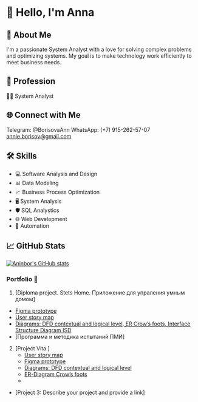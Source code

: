 # 👋 Hello, I'm Anna

## 🚀 About Me

I'm a passionate System Analyst with a love for solving complex problems and optimizing systems. My goal is to make technology work efficiently to meet business needs.

## 💼 Profession

👨‍💻 System Analyst

## 🌐 Connect with Me
Telegram: @BorisovaAnn 
WhatsApp: (+7) 915-262-57-07
annie.borisov@gmail.com


## 🛠️ Skills

- 💻 Software Analysis and Design
- 📊 Data Modeling
- 📈 Business Process Optimization
- 🖥️ System Analysis
- 🛡️ SQL Analystics
- 🌐 Web Development
- 🤖 Automation

## 📈 GitHub Stats

[![Aninbor's GitHub stats](https://github-readme-stats.vercel.app/api?username=aninbor&show_icons=true&theme=dark)](https://github.com/aninbor)


### Portfolio 🌟

1. [Diploma project. Stets Home. Приложение для упраления умным домом]
  - [Figma prototype](https://www.figma.com/file/qerYZrp4mFJuFJGp46pQ0a/%D0%94%D0%B8%D0%B7%D0%B0%D0%B9%D0%BD-%D1%81%D0%B8%D1%81%D1%82%D0%B5%D0%BC%D0%B0-Stets-(Copy)?type=design&node-id=1201%3A579&mode=design&t=X9OjZvAyOmRf89OM-1)
  -  [User story map](https://miro.com/app/board/uXjVMw-rXSA=/?share_link_id=11239540086)
  -  [Diagrams: DFD contextual and logical level, ER  Crow’s foots, Interface Structure Diagram ISD](https://viewer.diagrams.net/?tags=%7B%7D&highlight=0000ff&edit=_blank&layers=1&nav=1&title=DFD%2C%20ER%20%D0%B4%D0%B8%D0%B0%D0%B3%D1%80%D0%B0%D0%BC%D0%BC%D1%8B%20%D0%B4%D0%BB%D1%8F%20Stets%20(2)%20(1).drawio#R%3Cmxfile%20pages%3D%224%22%3E%3Cdiagram%20name%3D%22DFD%20%D0%BA%D0%BE%D0%BD%D1%82%D0%B5%D0%BA%D1%81%D1%82%D0%BD%D0%B0%D1%8F%22%20id%3D%22ZLbmlNvk23ttlplK1AKI%22%3E7V1bd5u4Fv41fnQWkhCXxzhukrWazuScnEunL2cRm9hMbZODSZP0148ACUsbsGwsiD11H1wQQghp6%2Fv2DWVArpZvN0nwPP8ST8PFAFvTtwEZDzDGnu2z%2F7KSd16CMS%2BZJdG0KEObgofoZ8gLLV76Ek3DtVIxjeNFGj2rhZN4tQonqVIWJEn8qlZ7ihfqU5%2BDWVgpeJgEi2rpf6NpOi9KPexuym%2FDaDYXT0YOf79lICrzN1nPg2n8KhWRTwNylcRxWhwt367CRTZ6YlyK%2B64brpYdS8JVussN1v1n%2Bvsz%2FfElfJ7e%2B2Pv27e3fw95Kz%2BCxQt%2FYd7Z9F2MQBK%2FrKZh1ggakNHrPErDh%2Bdgkl19ZZPOyubpcsEvVzslnhAmafgmFfFO3oTxMkyTd1aFXx0iMfdcZobE5gWvmxlA5bjO5eHHFi8N%2BLzPyvY3Q8MO%2BOjsMVK4MlJWZajWr9FyEazY2WgyjxbTu%2BA9fsm6tk6DyXdxNprHSfQzXqWBGDV2OUm57BNLqfGQ3cmKs1J1Jp7YdX4PssU574uVN5rE30uhze5IwjWrfy8mxyqL7oJ1KroipDS7Og3W8%2Fx52UmwiGYrdjxhd4dJ9sBosbiKF3GSvzy5zv%2BZkQHiqCKA3RoJcFCNANh2R%2FNPqiuFDYt%2FPWDD5lnZ8cjLf0f576f818l%2Faf47lurQQSY9zv9fssU%2FekjDdL05rYhVZeSLqRVjv4pziZOngxet2TqNVrO78CkbHhsIDRv%2FUTYlEUO7S%2F6IZTSdZo8tBCN4LKUpidMglc7Z9AqRqQGibQtILwR80smuc466mnO7cc7LGR7l83%2BVH7tSeV5zZOVXsSQFoj6cYwlDlVWX4%2B1axVsjC8xWMbYkXHm0rRqIpV0BLK0d7EuSDxgSA1kutmKYffVqOfCfPnyAPRXBHP%2Bjx9fRU324ml5mOlOGNYtgvY4mKruHb1H6lY9bdvxHdnyBKT8dv0nXxu%2FiZMV6%2F1U%2BKW6j4nRzW34m7lNBbho%2BBS%2BLDB4nL8mPkgQbZ2odvySTcMtwcPlnzDsLt8EWx%2F1wquiJ1XmX5pVumdYkXARp9EPVLuvmmj%2FhPo7Ym23ECvkXFKxcKDHFq%2FMbZYUQtmUR0BZyidpUMTqVppiQBO9Steeswrq514gAjQ55dGvXqFofWVtrg6UmdMCm6hjol0Stzw6K99sstXKa268%2Bt55KbEETpYIwzrFsJKsJudg%2FJuxolusH2aXDOei6uvyZjN8Fj8yEU1Z9Rf3YWWngcsEap6MBHe%2BuK3Cs4kYdb3FQqtx7GBMMZyxMlPl2jazEIVXXju%2BpLcRPT%2BswBYK1ryiNUvrnP61H5z83t04a3gzjO2zVWCJCRjLtTplSoVJmF4brXO%2B7ZBXYDLzlk7FROQvRGl%2BPM5HLhORSEqRxRYQuK7w7loTtWnSIvV%2FRJy65UOLYLKaqsO2q2u4ulHUW68aSsszQPfahzVqjvTL0rhIDMcD3y99973YxS35efv6Nxv%2F4H%2Fp%2Bm%2B5i2rfj%2B3Z0j89834bvAcoMkUtbsr2tomDpiDPN9S7kerqdjhGGdLy9ug3YHpll79q1VAO57dmbVWhn1FQdTh%2FC2NvQ5qgZmwBtF%2BEOKLt2dGqcR2aw2N0OxjthagNia%2BD6jMSt7S6AkMgBDRlCYlyxujSGEQKGlK2xoyzwHn4PSNzgkmttR8lq7lVFkcW8kePFXXICuCt88kJOMJD37nC3xqdoAnfR4aDbPXzio4JPm2AARhD1dldkAey43cAngWFIpHFDYaj56vBToxhDL5i33%2BN1ejeB8K1pnwA6AfHmbuC%2Bxml9ENzbFbg%2FZqWangK4AymC%2FozuwL3Gpdoa3C%2BQ68sAf2FRx6RmfUHc0v%2BRPYBNiGV5GhU7P7sPk4iNVCZxZS9g2S9HJpYpXdzGQDfpi0xgso6mvqupDleh3QM2e62xmUdom7wjlqSBo7pohza%2FwqtpGTvBMvP9rh7Xz%2B39MMdLFu4JkAVsFbggu%2BMK3yRXEN%2FtlCsUptD5Yc58kBkXDT7n%2FflAJKx2zQfA1TLUKeugvsYUsaFuT3rgA0FZkBBciRCuVZDN4RXLXGGJUyy5ZwqwLuq7zSl1AOC7ogDQTWxJd1GJljxuZTTy3Fh6CSo1QpThyY5RpY78IDAYxxPb3wbFx8xTSG0U2b3xFDIZtd1EBww5rSSOcvciqV%2BOkIwFC6jVj4FiwwQGXbCAQovG0dTXWDzieq8mjIgAmrdhCsqo4rNMFqWt0uStKpmwZB%2FVc7Up96TkL0t69MYcAtx4tPSATiCSDHREC%2FdGDwYDyagzbvBZN5XcH8siGoKodXWdWePYWYM6kDU0hokDDBNNiITCmEYvpNAQY97fjqlH9V4sm%2FLusRT38KTne6K8sIHKN5OTiccS5wij5FDG4%2BmhJ0NHJxBgR466SHyQxd8hHxmIwRySo6T9iGRjC1lIDvAwksLCideQx2rUr0Z2JCR6VIREbJWQiKCV%2FVOe1IYcDLJYTaU8ASvG1hglMGZOdSF5%2BFVXHzFw1BBoOfvVzn61Giw%2BZqZiGi2gqv5MJ7MhIE8xny4sYtaEytKlVBMK221MqDOLVaNDlT0idg4Ouarh7wjFy3RwCLAYdXtgmRImTodlzjaOIeY4gZDMEPjcEFAguyMOvF9Ihn%2BfuL%2BBM72Oso5xugiStEpFeTGv1uTK034T0h7%2BT9WrVkm9autVQ6pXjQF1J%2FgvrIqNV00TO3H2yw5waD0hdssvuJ5fzkxxQkyBTyA4Iz6yLr826eLD%2FPrR2S86U2WKjX3RXeDeIUpwJktERqWtsZdp0Yaxfj3yMZap7MG9WkBnTCUCVMhHkwhQw6%2Fb68OYTh%2B5aSLN%2B0PY5%2BwN%2BwCmOoG4zRCkmfVHVPvtBbaNqJDtDJSwiu8bpSvLq9CVpQ36tLKlzu6zptiNitetg0A2yBhzSDdBIPgxjO1vJyT4YSPVmE8EMCTV7FhSqb9nf3oJMuGGDcrOBPl3JchT2GMNqbYcjBp3uGFLT06%2FlvnUB3kLmQ1oYZW0Hc2eXmcaZPaXIRqkAN5dsTOCaUMOdJj2kTsn3uXs5TthLx85AS9fmbovqAG0YIQaPn9Z4sm3m2%2B3%2FxqvnZc%2F%2FvTev65M7uWlxm2MbuXFDLEyYaBoHhGnjZuvPc7v6rE7rn2%2BnOpexS09do7rqSJqdRMuciseO41B4oKsbU0StgtGBBlOR6hdZceXgy3vR1BuhVvaI9Zx4Pk2xDpmOPeBot%2BJL6x2cPbLYD5U0Ufyti8FLhOiz%2Bwy6c%2BqEo9mA%2F9fjQGqAQ3UkgEo2KcG293EbGD8f4g0LiYPfryp2fvLA0OiSZN2QQKbrjsu%2BCoI98EwDVnVfTm8TpFITiDDGIFv97Hv9sUkRhOMO%2Ft0Hynso2Ge9tB%2Fmk4eilU95AAnj%2FpNloOBGJr6ABPo%2FroPXigEcqcHpDW1McxOHqAzfmsR6pjxG%2Fp1EAwSdoffe%2B69crApoJoB2r%2BPcaDPn3%2BUv%2FlixbLPPn8dHZgKfVNPXSud0QHosK3ZNxJ%2Bjq8LTUP6cPpQ1Js2aTkCpD9Gl%2F5WbDtu6AfK1%2BHAz043f2C5qL75O9Xk018%3D%3C%2Fdiagram%3E%3Cdiagram%20name%3D%22DFD%20%D0%BB%D0%BE%D0%B3%D0%B8%D1%87%D0%B5%D1%81%D0%BA%D0%B0%D1%8F%22%20id%3D%22l-GYFpTUeFOPe2rabOXW%22%3E7V1Ld%2BM2sv4ts%2FA5yUI6AN9c2lY7nbndk850cm8mmzm0JdtMy6JDya%2F%2B9ZcvUEABpECKBEGZXtgWSUEUUfWhUI%2BvzszLh9ef4uDx%2FnO0XK3PDLR8PTMXZ4bhY5T8Tg%2B85QewYzn5kbs4XBbH9ge%2Bht9XxcHijXdP4XK1ZS7cRdF6Fz6yB2%2BizWZ1s2OOBXEcvbCX3UZr9lMfg7sVd%2BDrTbDmj%2F5fuNzd50c9w90f%2F7gK7%2B7JJ2PHz888BOTi4pts74Nl9EIdMj%2BcmZdxFO3y%2Fx5eL1fr9OGR5%2FLxl%2FunzdPSszxj%2BXlzeRn8vUOzfLCrJm8pv0K82uy6HdrIh34O1k%2FF8yq%2B6%2B6NPMA4etosV%2Bkg%2BMy8eLkPd6uvj8FNevYlEZnk2P3uYV2clrzT4hs9r%2BLd6pWap%2BLOf1pFD6td%2FJZcUpw17fwdhRTOTL%2BYlJf9nBomkbl7akJNGxVHg0KS7srR908r%2Bad4YA0ensk9PMw9ve1L%2BLAONsmri5v7cL38FLxFT%2BmtbXfBzTfy6uI%2BisPv0WYXkAeZnI53hTaZiLnia%2FrO5HB6lJ2c2%2BR88R5skdfFvaBs0Dj6VqpB%2Bo54tU2u%2F0LmC5WHPgXbHbkVIvfp2WWwvc8%2BL30RrMO7TfL%2FTfLuVZx%2BYLheX0brKM6%2BvHmV%2FfQqFoiRC2ybnFhgB%2FNSgS2rJ6GweI1KntW5mf6%2BuDpLnqiHsv%2Fz39nZi4vseH7WyH4nH46yf8zst5tdZpMLkv8X2e8P2W8%2Fuzj5x6VGvsp%2Be9lbcDFm%2BvsDJ6PcNOZyQiZyE2XiS89tcWib4EC4ufu0uk0fqwUkMJm3i3QqwwSMz4uPeAiXy%2FRjcykLrkvRjKNdsKNeJ7JC5E9SeExp4SmExeQhRCwruC9ZsYWy4l9RU3tBZq6c3Q%2BU3CBKIGzmejjHFEYzKpzh%2BZbF87601QXaOiuXVnoKkADE7b4g3KnU1lJrDEpniboxZ8vZ4DVLh6eOy6esz2N3D5sdq83yPDX%2FUlxaB9tteMNaGslTit%2F%2BSJ%2Fn3CYv%2F1M83uzF4pV59casgQTIlqvb4GmdrsA3T%2FFzuZCuXsPdH%2BTtyf%2F%2F2X9O8mo%2FcvqCDNxs%2FrbRU3yzOowNiRlwt5KAvdWSMYN5aaDm2q6Z6ni1DnbhM2vPiOa%2F%2BIQvUZh83f2CbAJZwz6QofyLF2%2BjzVU4EjLnrNGHXZMdKn823FCJ2ARv1GWP6QXb6nt2uHu2UO2t2VChzPrrLQtYKQZzffJPfst7fSrnrb2KeeK1xaIshAX5neDYRbGGGLTxcMwSdMVrdCKin4LrZH%2FJKDJnfUjbDMXEJoPbF2f2Ql4HC%2FgptpzFiGclLMpj6ywBBWSYzOy6nSjSzMbMqKbDjhDd3m5XOyBGnQiOL8BmJ4PI1LhjptT5%2BykiJ2bbzOw7Ty5IZuA1mwxyPvnvLv27uFoQAbugBMmkLFXa0MXZ%2F%2BeUmF2xVjHipHFRXobIXScPIb%2Fx%2FB44sUymesdKpKz5Ky%2B5ol3zfuvWfPWQl1AfQawSLP7CFcHsa%2FEnu%2FSjVv9igcbUAo1rl2fKXsBWDxZD%2BpYvqzhMnlEqC4pMgp%2B%2F%2Ff7dXX389Pb0%2BOm%2FV0%2Fe8%2FI71swkwMmuHNif0K6UtQmShZPF2mS%2FT4yEjo0CH%2B5VfAVrNibqDRbtBQWBNZuSEiw9Fiab7mOSb3pJ0PM6LoFzbzLQzgaDOrIgQF6aEkfeA%2BLOImocMrK%2BhgaBOp0tDYyBdWq6qkwNLOF%2Bll0J9tuzw2uBPKLnIyPMrBdz5DkH1gyFy4EmMO9bBguY2PXnptcO6H0Tzx2Myh%2FWFk5RHyFrf9roZQnw4L7QU7EE8EGFJvu2cwpaL1nELmGTN4E1AkxDf8B0HICXwJrpES8FwYX2eGn0B5iN7Ot%2BYJG2kt3flq%2Bf%2F%2F72eXZ7%2BVv00y%2F%2F2lz8aRbRUl3g08XWHPnUDwTTZNWhf4A7QBZYXWSm887Ir%2BXP%2BwFQF1gWM1sFgFYEVSQB1OIAlET%2FtYRLS3%2B4nHHyBty4neBlnYpTosDj5RSg7zNAb3sskKkN0AuFQrzHbhmgFyIG%2BR%2BK2uji7LVKpWec%2FW7j%2FPKE%2FvvnwvyfX2P7n5ff3r58n5VS12ZROMaFIWObZUBSa7KxnuI2G171ppnQMWnxppl4vlwsaZwVAphu0R2LE7M%2BvZoYOAhNt61T0yZyT0bygQOmwhzbj1S9klabbEestRU6psDw6kR%2FKnQBH9AFsd6hWr1rrz8VeiHQoLpFroH%2BOAis1Cq1ybFZG9E0Wu5vMDJYX1EZex%2BZMokTk2QXrHwxcqigPO0GQlS8VRCmf%2BeLlCO9SLnNFymwFVK6YlnAn2lafkslc33WBcalWI9DyRxBjgzUhrtErh%2BbSdjxm3GM4VQJ0t1JFlHnQfuKh8XnhSws7nHVJjyCBIhk2%2FqYvnx4vUtLT%2BbL2%2BV8mWxOvu6iePXzgtq%2BrrOND9gGmZzjJAsaotSBYlymr9LQMPUas2fTV8kVzFnqdXoeg7Ewc3X2qsJbc0DgDkvCcBPt8l6TI3JieSNO13ybo6eMZPvxquqoncBqD8c0gaOYQEPTdcnB2i1LLu%2FZWfBPa1qWpORN62VJXFjly%2FgNxoVYDabjlX3qwyGWwPejBWLxmx4NIIvf2y%2FsCbKaQZYtLQkDTrSgzCk1xCS9M3ki57ihTH6atDG%2BNCycee9ub0vgk6srvtY3bARXIxdkr0tXxwEPnOkAhRiHB84VFBs1ULaW2Y5DObjbq4XQUU3YVA45qq3mfmrXcVVqhQdjqTBoI18gglm9sBDwceumF8KZ5T1wJifFU95Sn3lLHijxVZu3VKfuneUtHQRPyjUIhW90mUy1aqZnJlNdaR8lBHwMZkKGPpEBY%2BxDYoLhwaEf1qHmBCiL00h8rNW9EcEF75bjHU0TXPQKF5Z%2BlkQ16VE7sGiSbbS3Nnjf1mnAhLzLSxuY0DUPxnQRWGqVuu%2FFZrgEe0XFw6p79kc8rOEc3JYgksGX40%2BRDBlx0nqexYGMY4kKRxXgOHb2SEGUuviG8I4NCfhqQ75ziB2vV7q%2BZutSZzw7ehEwYGyyqe9Z0XDL%2BAK2PLYopTRbO64RxgYk2iF8JF1VCYvVoIJpR0V%2B%2FRDVw7VYoHP1sAW4Pwwoh51UD4sfj0RSy3BsCx1jnqMZlvkeiwrciiiNZCUDaYlkcqHSxkhWZk6XSKYCyCoKhZQTdQn4wsorvcKz0NcHIbby2uJyKo70a2pCAVGLUjqDeCmlxag%2BGKFHDG%2FGNF3sJI4FcMrYdVzW3J2n1C0dmLwV%2BQrZ4atwvWfJXhavOmIlGx35pMeK3gw7oLpaPrfAgjRkoEi1q4XEhIx8KtaRirS3Qagnq1aTg0SQJwvyY2Cs5gIdYO%2FZCcr%2FunCenduHh0v34urnt%2Bhqg5xAkC%2FT2FBvyHDGYrp9ANHb2%2BqyiV91QWFdoBgh6M1vDcXYNOa4kh%2FS9NNlFgRLGoNz10Jakb8jgWliMBw1ytWpsc4gB7jM%2BmDKrc3hpCMtfE7g%2B4y03KQ5B%2BGmpUHbICfQ0jAaKdj%2BQ6kYJHTrORwmyz0qmPrbWRTLqrBw2yWR6xGmOiz69VKjY4WhcGk4dhvfq3nXai%2FeTCF1seEMD2KgYXrz1nacxeVSioYb3HQTI8dkunH6%2Bc5Nt19%2F%2F%2BXVQP%2F%2BK%2Fz7S%2FzdM6%2Be7j1fuDkdYT8lPPVTSs%2F6wMtR9oJT0U5JKF%2F8vhLP%2BSSsKcu3zyxf2GKz7LqlJMlXKBaG2Np1Ke1HVJyMxgx%2BYfIq4IFe9S6p9%2FJZD6PL7a3VNT1ze4W3XMF8fKo9hm3eyegJ5qCvbrfCKRB17cjX0uShbI6yAPC8MAD0ajBeWgr5F3yXloIJ1gRHsCaU7LRqLAWBKbqQS3oTJ12cHNlFM1mgAzB1a7Bs4f0srbwXlAf1uKGHrYwx9oD0yfdr9ud0%2Fxof5I8iT3NWc7HKiKxr3vc0Wdd9WteWq511LepcmEJpuebSJfSYJXWqQcf3YkaP0I4WNObD84mWQy0SuJy%2FWAcsqGCmpPUfi%2FKXgJFtUPY04Oq44nbtrNF1ojChd8W9%2BJ51DchaXpWlRz8st6f9iPvpX3%2FGd28P%2F%2F58b321%2Fz7%2FEP3ulooDIhoEwaJ4dx%2FdRZtg%2FWF%2FFBj6%2B2s%2BRdFjIV5%2FrXa7t0Jmg6dddCbO6D2Tr16TFdhi8ukMLuGFsoxcR7d8mGOH%2BWFFQK51ele2tCCFZSoWroyy1YJLs2LhvpRaeI%2FtmYBrv3JH9fFKH0X7paDuyY7xSVSk3ryn%2BvFaCZE3gNHcM%2Bkfbgn3bIXzipvl5YhLJPe%2BOmPo0vCDHj290nHKvkskpwH2YZJOxHGAh8XzpEyDpqUtJbEnueGOS1vEc9ae0Vmh23uQVJ46ndY5l2cGyoO9XkpNhE9HwFhcg3iCgsI93Lndw52CVMSxYyRuiZEm8VqWRaz91JGboF7ddRVgpIgWZnFMiqN8bgmiuDSquh5ohI7%2BCNARsMxbfeQ6Cj06XZAL9WoOtirnboaPB50%2FpiyO6gWkDrTdYL6MLJBaAJH9ngg5bFBG7frdAqnYpynG0QW1Z7VJGq4w%2B3tB%2FaaTdGm7M8%2FXoYA5LZquMVXlAweDAG0dlGiNs8AicMCmqT%2BcFST1jd0IVdtQ45SAmcM5o62Fa6uxcB2wAHhIATBXMKS3M3Dp7MqDmR7aGrh10KIz7rJRLAOwsPSHul3wwSmxbrH2CKoXS5BtsiLltu0%2FBNMpe0NQEMx3HQUIWkEbf7Rpe8DJyhu72mLnCKjYbJ8ZFKM%2BPKfCh3M0E1ufDMJHmaxNeJAnwM3wC5qsUAxlAdez%2FLlbkRHYMea60P%2BhAnNrK88xFa66IMibQ2QOuxYbcqqC2naJijTil3yiMphe5Y3QJChWB146Izswi01lTt9mEbEj2NeEcGsMgbfawCi7YXcN4IGShlFAwt4XhnoVCQv9umQryt7G6xsdQQwKA7oNbIEh%2BsOjqtocSW7%2FdvsZqk62wX4mp5YiLiOpZH%2FNKiaF2dQqEblAvMMWsCEJ3YUAp73BQZNtYgWockrAhH2%2FpVcCZi4kmz45cszBajHFel1BZXBQrzl9NJzgIc3Z3FxvH1vbplpo3dyx6HBJVkFcq33pi%2BMYwLvTSFl%2BWro82rSV6qADVrHWOmg7p6GDIh94R1wWxpFcFuWGl%2BZyLFvSApWfKCoyI43o4BAcFWIB473MxlRwr7pprWmwbmJPxN7aW5WtWDDEPQjP6URD2hI4p1xYcvRVmemePF6MiE0gs2MQog4fpBhdRW69dupZkSu%2BZ96HakwEeaoRBXOV%2BzpgisB1ud9R5AqNOftDWKHPYsCJar8nPe3aaL8gsd2YaDtUa78NYmca6H5FB9D2PHpuRVQMUXZB2R0JU5ddUiVkfGbYaUBHA9e0PtDB%2B5GNOU9ZMUFHr9Dh2vpBh9gRWUAHvWm4eN8GQ6lBY9J6gYdrccKEudiyB2XMFU%2BCBHVGg1TbHuvIzlSkftUKKu1nrzXbNUlawBYkxm1LObqnsCJrAxyps46c4JZdT0Hegqh37aJFa2dJD5U%2B6Q3G8Zw%2FKmq%2FQPEXEL3%2B8htErVr1BEc1RbZHoqOjFzrynC4tU2OxAZJs%2B0rqSi0I9pY7ZiwQT3CF7%2B700dEbAzqy8SMTWOs9VsZKUBAMwr8psLMxtkXbHZXhVpP3gi34BzaRMspIXDP%2BPbXTzLuyuEBHFfLpmgJx7GS8ss9cQWdL8R1XsEf3tY7pkbaGHe%2BMTVtTmrdWi4WHTUZf0mTcp5I6CNTdcULXZ5kA2CZbbWkC4UAm0rynh3ieKzx8p61x9E6srwTt2rXnsFrJsmJrolaJ9Qb4tDF0ArTeq2EEoxfjUC3FLqvx9IrqbvUxZGvQtFETg%2FWUHaEm0HU8VjUZiwdPTWX7cQ488ux0ceBZXkdkIpy09%2BbAc0GpkRJCJvO9OvDMETjwPDCoMpYQi3dIHQONluXT4JhuNI1DC3vDGIcrH%2BPIPqfnXaw8bqIJN2Vxs3Mpr%2FDHeVRCIE%2F72TrzRGdmDaszD3uPxewuM6ilDg0rnIPq5EQH5wVjhWrpuiAiNe3JRrsnw4i3PMypTkh1ui8UppLMdsAqIVSxWrcoEzrndioLFpEz6lkoc6eRDbzXsBGlA2NUwTpxqvnAMJkHl%2FTSg2UDJysKPwddsQ6Yx7MOHFTq8qw%2F8Q5kag1R3hIoumLeAdRNVFBM%2FiQD%2B7wQaGF8ozn2TDZWj516T7CCWD32LEnTvFy9G9HM2HxjxT5pZoA%2BGKh1kyrkz336h%2BX3wD4eY8QeI74exJxYQRTb5hxqa2GbV0Sc6QYMl5TpRTPVgmW8ReChrOc1qLNXkEakHfqfitE%2FRsoQxAdozYk1QDHewFVRD7wRRy2b1f6%2Bby%2FACFlEsICWTM5cV9%2FZkHaWq03ZKH0lEka5rMN8mCax2IYbzbadtLGHe2qlzflpVNSkYmHH9wOumJtcclM3THx3%2FQPK2hUi8ufHTBBR5q%2B5DR7C9Vt%2B6cfV%2BnmVohJ1fu%2FPwbjw5xQn8g9Nz2yi%2BCFdactzz0EcBsnfBNuC3VOCaAeuuwkeqy55KUQvPZlmUWdn1qtdgsezAmX5d0bx432wKYY08mOpf2dWAHp6uMR0ci5MVv5N8UnEdZWf2cXJYLfJ%2BOSTMozPVSV6YT%2FmJYqX7I2VYyXf5fpbmAyXjpkjzKxQNua668QeucsskRmYR8O28ymk%2F%2FmRutPl6iaKE7WMNrPdfXjzbbPaFrcXbsJdSJ4PvJaay9rrqNthrrtdR8EOPpxluH1cB2%2Fk8nWYnDDQP8KHxyjeBZud0DfYNh9J0uCXcwXqE6ovV0GdY%2FUzbLLRenVdOcvg1QishAFLs5uYCXoVZ9ugxwq23ZZmAuyBjN2eqCssWFjgmCrMBBG72mQmTGbCZCaQOFHBN8xFi3hn4mnbFGTN1NqmsFjct3x1JoUo9N3epOjTomiQCD2gRaEXGRbsPNveouC9pTB%2FuiOLwvaGsShadJ6YLIrJong%2FFsUxmSfjMxss%2Fc0GNvfCBu%2Fv0WgQkSA1lqieDFQZ2%2BUUm9dVpDFJ09Sh5uwIA%2Fevs9HcM6kf5l6OSHGC3ew8D4T9xpHTJKDemhIO%2BY2EtvrYkARogO51DrLnjr3XQZZ9LjG13DnYyLbuZjdWHTSabypkE8utIxPLsxyQBd2MHfSw8rlW7Qaj9VOqeXrWhJ52DXLNTb6mxJrSy1SXmlkOqMDUIb%2Bsgg6wQX7ZEbgBBfBEMs5KdRtTxpmApc6aylFVYwTydMQIQTLiokU96oQUlUo3KqTgU%2FKsqU%2BVaqRwbNbdpwdSCIjmUqQwKCdBvv%2F4QPWw49riLsqOdWUVc3YBVedyqoDgSguCRoDA1yhYhHp%2BAgRVgODBBG0dAMGqiAw0AYRLI%2Bu6XdoKeWGdQzkmL5kKuOTCsnl2CR75W01ibJQAg7lr6OH5Gr6r9wBCvrTw6QNCIiK%2FxQnzZoj6e1iiXpVqqTNETHNSbv931EmvlNXDXn%2ByQdAkfYgn37LbhtW4ZnrYhUN1RTdrwE%2ByVTSMwlYFk8%2BCi5WR5acyAN5u26wzKW0JFDonVMw8NuxkATKLHlMqREyMeuLofLg0zAY4KktiP1DXPWybgOSzfSsHFwaSBqefxVYt2dG7h8IR5JYB%2Fk5PIRJKlMIP02GPy0z2Xd7%2BTtRz7tiuVyYUM%2FshyBTdnSHutX9s9fPQwYMDT4QIquDhiTYv%2FcXJPd6zveAd21N3Qim5a9SeUPVEi%2F3U510tLrrmuBw9ZSTT2Jp7Lp9b5rhzU4hz%2Fc2kxfueD1kWTvCQPqvN9Tb3z%2FRrZmiR4ng2WH5jgagSFrps6TWV31jm07GmjiobHiz%2FBoJutbZ9DnEZBxpXeiP5%2FpMy1injcK0Ry3VPQh2tZuqYdhggWDyMNmLOHe5DjoP2e2rPHWW%2BsS0OipzXBdJKBRTkIl9H8XIV0wVpz0H8w2xGH88L4%2FgKs77DcnrquuO70tquhMdYekEmodvR9BhxzZSL2E4tUJT%2BsMVIyaLaFg24oMdY0cDg0UBKbYZsA6mtR1m2HmegdmbtK%2Ft5eT%2Feo1ypsoPU9tviyFzdsljljla6pOnjsiZQorXLGozKLQA9Oq1JcubUVlIBEstWKk9I3Iuoi2N75%2FSGnCWazjHxPUX4CBzoDJcYhKR9dfwRtrjARAMR0mETOVg7yibuIlmaq%2F1m0fY9FtvOVG4WHc%2Bf2xj5pjttFsU62YJ4W7ZU3T6%2BVD3XXt52phPFiR29dzt7U5F6etYE7k1hArfiGnWbD8naU1WZ4iISF4a0bOnM%2Fv5qSOyKEK9L4cUVu%2ByXtSVVpWUy2JFZClD%2BTqTEwx5jUxTS6oKBiKlEXTWNhTUHiVtaoAT5uA6K1Cd82KvaqPCBj2%2FYU9dG1V0bbQ1NCKe2FAcd8hZQ5kSL7cepQoQhLRoaQQTvl7cnJizVjRYBEZYeEFHhxm5EhDVZDnsNGxUsVDAcnWrxuOXanBFftlsernjcEfkcZVzy76l4nMjqYac8MeI1CYxayc7RrRK6pn52A%2FGD2XCwrlpfCm6cuPn7TVRxKviUmvYIPNJi1SiSSiBC50jqDAPKcAfIZY%2BhVEfgLNUSQvEoINTWrH2PIYBQq2XlePJOHkJ7auLjwoiTqaR7sMt7jOUSC4RZBacCob7%2BEFr2zSL15uoQ1OVdBIOsuTqknqA5diicTuY7TfcauobBN2Thm2wjx1LDkGjTPGWQJz%2BsGWG4nj93W7ZQmBk%2Bt%2BfDPmS0GUduiqttyuFeaYlzRuPqwuzersL13u5bFq%2BO01r82283oTeL7nYXC%2Bvx58uLa282s6RNroaNTgbXWZP3pbh%2B222twCZzxtnrxK3wqb3HdXS4FE5fulOpI0s1qIveJYuhg3DKg2l62HHdjlRQ5KYaqwqOxp86ZDPfBg5V2aJ4RRqAEe8NaFvzLhL7vrwBDsiRNixHiTegG2%2FqSTsH3BH4V0EPa4WsnG633lUFZX2GZmV9DcDWmMB24NI%2BT%2Bw%2BLXIqS5QrMyAQVQldJk2U0fC8%2FqKqljpHXVAbfUkAk87ZrOoaICyhrvosjxoTp71JG49c80VqaU079TdotHCMwKs8wwarc%2BpWDsIk3bEq9cbW05M69nm%2Fnaj0wPqsg7NiSIKyBu4KWUZvXdwVToduwhPyUZC7pjl3%2BYTc98m5e5NmDoeblsZ4g3RAAyTkIhKuZ3Iy1VL0VlDGt%2Bs0r0c9r7L59NHh%2BVQ7nb7A%2FoGTNAiLu2XYHJR6IvG3%2FLlSZmMS5aaBkW%2Bq9z6BkReSA1LXiIxc%2FVRX8JHJlxN4miJeDxNVYtzcM%2Bkfh1NZd28kKZpHQbxl0ZpWnu96rEPpQCKsgOBEg65zPu%2FZt%2BYO9%2Fymsq4%2By7oMZAHJ0KEDqV%2FbIEC%2B9NPreq9%2FIvVe%2FgiZJMpuIx3FcdzTrDTy5Zs36NamUmsKxopPsh3wSbaKHHkDVXim%2B3N61tDpGpRNe9XbB5Xf6IPIuU4X9J5eoKbEPp0DNcQpWAw6M8BK0F%2BgxkD8XsyaSERUkwwZHobdPDQwJhMLV4iVDHE4TRVwzoIagA8%2BUf1I3OF3jKdhZO6VclRGZm3T0yPTzbSNOLoGE3OcI9M7FHcU5R1p0LpMlvy2RIUGoUiTDbiQu1LVK4mLD8AK5fZd3MdJd2ugblOlLUvJjlCDhD5pnv4SxLXZJJL1oNxvta2k5rWgt02iCT%2FJsZVsEvtMnT7FTdYI0qiTJY4ZFRSW9rnHmkgqumyA4utFUoHt7oDVt8BQvQGrh6D3zVcBrCTTAO4oaUr8MuUFoORl4eHaB4lL%2FrHsGp3xcQTZwqYF%2BkeRJhcKEBILnLLtEZLZkXVqi84d16IwMq1gQW4tTKogiDClAxe%2BZr2jXJerMtk7vpqjJ4ZADPd5g9eYGCQlXz8uB33Qkkyjzmjps6I288CS3ydYCtKnujInO4ZL25WnAlCClP54kRKszi7cwDQwMqHpBzOVNIBJicjD1LJUBiV0BlGDTVuYQV9qnyAqiFYcAaKe44A4ADa6hVJXvkpJiSPUl26WpxuU%2BqSbb%2BUmWx5K%2FRFAaUW3yRPfchMF1xn%2FZqAQadYLc%2B754%2Fkf9x%2BXv368371un%2F8Zf%2F579zyrKHVvlSY6spBtE3t3j7%2Be5coDsAJT1pPf9I%2BMYQ67iFU2A0FUbe9Q1T5e%2B7%2F3r7N%2FmX%2Btt1foy%2F35p69fPt3FAm01p2aRqptFYn%2FYHC2hZIizWds3mm2L2gtENZ1Nl4SzrO1qya1gAEOjqpw1D50CwR5dWletEuuZ1CW8ZYGzsitP08kELpGAw6Fu%2FjXZBtmd1Qw40O3eV9DS7TtmKZw2kbf1QGNwitIlvrv%2BoUjNJ39yTheUdQ%2B%2FDR7C9Vt%2B6cfV%2BnmVghF1ft9dHOOiu3hxIv%2FQ9Mwmih%2FStbw89xzEYZD8TSAt2D0lQHbgupvgseqSl0Lw0pMWytUHrVe7BIZnBbjy74zix%2FtgUwxp5MfS%2BtxZgePp4RLKybkwsS02xSeRRur5mV2cDHabjE8%2BKYP2XFGiF%2FZjXqJ4yd5YOVbyXa6%2Fhclw6Zg5uswKVWOuu04snrvM1pmBeTRsO59C%2Bp8fqTtdrm6iOFHKaDPb3Yc33zarbXF74SbcheT5wGupuay9jrod5rrbdRTs4MNZhtvHdfBGLl%2BHyQkD%2FSN8eIziXbAp6IQExEL1lTAd7%2FXk2tMP4laoWxB1dir4bJpTLz5V4bOpcNm3az7yPinqe6WkNyTtlIZNJNIkCJdURKqxXRxszx17z4cA%2BEwQductg2OcLaO9v6BuqumiLk4zJm%2BBYm%2BBb3mS%2B7kuvAVCuaggXlHsLSCmxei3%2BbW6p%2Bc2v65ZyQQXw8EFqHMwXFela1EoFbUdoiew6AQsLGlBUQAWycs4SveDe1MkJU77HC3TndeH%2Fwc%3D%3C%2Fdiagram%3E%3Cdiagram%20id%3D%22t0sqmd3-MGJmDjIB11p_%22%20name%3D%22ER%20%D0%B4%D0%B8%D0%B0%D0%B3%D1%80%D0%B0%D0%BC%D0%BC%D0%B0%20Crow%E2%80%99s%20foots%22%3E7Vzbdps4FP0av3QtZ0ncefQtzbTpNNN0tWlfZhGDbVoMGUzqy9ePAAmEJGNwAKcz5MEB3QBp762jowMDebLevQ2tp9WHwHa8gQTs3UCeDiQJ6rKO%2FsUpe5yiKVqasgxdG6flCffuwcGJAKc%2Bu7azKRSMgsCL3Kdi4jzwfWceFdKsMAy2xWKLwCte9claOlzC%2Fdzy%2BNSvrh2t0lRD0vP0G8ddrsiVoWamOWuLFMZPsllZdrClkuTZQJ6EQRClR%2BvdxPHi3iP9kta7PpKb3Vjo%2BFGVCu%2Fg59G9dgi%2Bbx%2Fdm8XahTfvD0Pcyi%2FLe8YPjG822pMeCINn33biRuBAHm9XbuTcP1nzOHeLBh2lraK1h7P5myJXcMLI2VFJ%2BCbfOsHaicI9KoJzh7KBewxjZgiBiVO2%2BRBAXcWJK6r%2FdYATLTzuy6z9vGvQAe6dIx3%2Fl6apG38Xze9v3uqOYv5p%2FBqSq9FdNQWDsZL8zpLfSfKLCoLk4JrKGg9Q%2FxhpAZ1Kl3CVODc9Vqny19xobLbu2rN8dDaer1zPvrX2wXP88JvImv8kZ%2BNVELqHwI8sMjAoO4wwvWRQKHEf10TJcWpxsBcoH9eBCjnH9wKSRsPgZ8YLKa7vbFD5OzL%2BIEu6tTYRuRVChDjXtjar5HrxieW5Sx8dz1FtJ0QJnvXoeGN0e8vkxiaBF4RJP8jXyV9WJAhtJyTZfpD0TwNYVBgkGqoAiCIcQqk1HPKUfeMM15aLaiJplWHckW8SDE05aKoJqjKAirA7kQYjQDVVOGTASMbLcxZRBgdmFBau5zFJGyQfrr%2B8TWpNFQZoMYziEXKRCI%2FwBaLgiSDJeszgFwaRFVHnaKgJxhoGTrkinIYTxo9cET1ma%2BCRBCKGECEnv5CoUIKRHBpmMTdTrVmvThdVJ1Vj5UlWeYApnQJM5tUJSkNq2ptSE16Wgo7HGGpYmkYU%2FhRag0r1qZeqE7x%2FkVSJkKS1hiRFbG%2BNuDlryplQgBv%2BXpguKkymURFO7QmTygtTNSPpJOAS8eoFqZ4gKZUx9WoESauyAOyF55LCI4MqCzYRbFpcsOnnKo%2FQtZArSkGKMvtKolLSXAO3fXrR10uUiO%2BNS1QTk5x1%2BDnUDgZYDMHdt6n%2FXf7yCEXePOyHylZ0BgcbhfibMt%2BTRkom8xuLCsdeOkRUUA%2B60f6T41mRG%2FizPIcbcspH6Pj2KPbMotPZp7Xl2x9T2MSKl2egsfocfLD8fUHlQFIf9dUDffItPrlSyel0R2dO9%2BRs50YP5B7QMVULneWV4hNSJ7mpazceBtyiTZ0dVaxN8BzOnTJwEV%2B2FS6dUhRi9Yh7vRSDNOiASOBIYpiM1q%2Bif1sERXyNu8BFT5dJLGS9s7quFttIHx5Xox3STEsy0E%2B0lPZOSUukYLBYbJxCmYQ%2FWfecT6kjDhNYWJ7S2t01gQ5OGGREYTiUk4thkIgJpTw4xjnpFOleQBG9KkXUihQhGwzgCqiEgF3RRtFZ2hjMLFCVNhpkWzL1xmiDsGPtqRJPcY1NyWOZRx4rp2HaZKOkFLkG%2FpukvNLrzU%2FN0k1sZJj16aZBgWOy1VkKmOiy1J9UhKkqn8k%2Bld0SUnWmpU7Zp1xB1cz%2FmAlV1sCVArj8VrkpWiX%2F%2Ftx8qcmJsFjktaya9QxPlHnnhC4annil3dncKtUje0w6yHCt65mWdT7qrEuoMtcN1kBlW%2BqS65zdrXUw0xJbg11SGkWvRUbniy0X682qUt1V35nWb2PLRZXn69d3xhZu3v%2BQJgvz7%2FsvtyNvuR%2FWpCuam9FMqRaA1TFdszCezGXHhvBUpavJOv8yS%2FkCdNVZe588Vrt0Pe4BemEkUu%2FZvqxneyixy75uXdtiuPHeET4WiQIg4EJLMnAVi2fTSxoD1%2B%2BinaD7b%2BSi5gNELmpQ0G7mlhcDDfiSS1l42piH9ayD2JhXpG7NgSFnvRtxz55lEMinm3oFHmbIRyaQ%2BTgTS7Woh4AKyNOoAlNOZY0%2BjPgVTN4QsF4jTRTRLgwFZQDbnBDzjpoq29J1cXdkuzoL%2FgPU7uOMLT7jAnCmXFVmj7s3FU6oTOPBylprCDUEwlgdf2k0aa97rykOUCh7IvuT3RxrDlRmx7LXy5CQ042vWNS2ECMd8alcasXykr1FcGWacnEfwiDnL3OFVtkJOWv%2FYvQNrvZjJzx8%2BP7u40R%2FguPDlrg5T%2B9VavVWPElogNmxBxTK7EIl22Ssu%2BKBisQ2xfKiQx8oBDqzP1m8N1lV29yeFDrIRWTOHJ4G9lXVi%2FzuTYwLmhgG6%2FQ3DflKr%2FoalM76A86ZNco2Yjp43aBQpHoY8FnXMUQLsiwF9HbPKdlp%2FnWH9iAs8tQKpfLsF0j797RemXgaakXlhHJbqONj%2Bxp%2BgTQXPCYa6fh2VC15paoyoKellRBGeKV2poem1ra9sAtEsnFhh6Athh3Zb%2BhDeiqtY5uK6JH5JWwZwOpE9EDY8QpWZ2MTzHNjeLgZSTfMi61fdXZdbhRD7ipUUE9U4D4wo5yowEVLnboCFzZo1rylpiP6hQ6dysvyft%2FzN7IvdSa0UOz%2F10XK1ETMUpnr8DLbnjXtR8Y6nRLrlK6niozYpD3uSymV7NH%2Fq3VXKksvsu5E%2BG4ivkp4x68svKq2cXfJ0OvSDUPaUCsTlhrBVSrQivLYtdnGmiuaxLxJWHnfAXA7vbJyMbsNAqN830Fpdd%2FhD3eraw%2BP9uTx7vrho%2BX%2FUNdL4Yc2NS%2FCVCpQUPvnOSAZw01CshEqgOC7S5BM8tHRMv4%2F%2B0RmBIXiepoiU5MToDQg%2F1LlJGbkTIoLmSbqVLAIgrhz05tDz5reX3opTi2QLEZF%2BledIThjhZ0Q1q5tJ1oj%2BuRoUTSOqLSA8EfpKLEAhkDntVwW0ZF9lbCClqPT%2FMOvKcTy7%2BfKs38B%3C%2Fdiagram%3E%3Cdiagram%20id%3D%22UHZB7cZDO78G4nKHzwS6%22%20name%3D%22%D0%B4%D0%B8%D0%B0%D0%B3%D1%80%D0%B0%D0%BC%D0%BC%D0%B0%20%D1%81%D1%82%D1%80%D1%83%D0%BA%D1%82%D1%83%D1%80%D1%8B%20%D0%B8%D0%BD%D1%82%D0%B5%D1%80%D1%84%D0%B5%D0%B9%D1%81%D0%B0%22%3E7Z1bd6I8F8c%2FTS87i%2FPhUq328PTgtNOx7U0XCiothYp4%2FPRvELCBREoVQpw3s2ZZCQiY%2Fc%2FPnZ2dcCK2PpbnvvE5vvFMyzkROHN5Ip6dCAIvSir4E5as4hJJEqKSkW%2BbcdlXwYO9tuJCLi6d2aY1TR0YeJ4T2J%2FpwoHnutYgSJUZvu8t0ocNPSd91U9jZCEFDwPDQUt7thmMo1JNUL%2FKLyx7NE6uzCt6tOfDSA6Ov8l0bJjeAioS2ydiy%2Fe8IHr3sWxZTlh7Sb1En%2Bvs2Lu9Md9ygyIfmMwm%2FfPGvNPw3EvVWA7vhMbf0%2Fgsc8OZxV84vtlgldSA781c0wpPwp%2BIzcXYDqyHT2MQ7l0Ao4OycfDhxLvRm0quYPmBtYSK4ps8t7wPK%2FBX4JB476kUV1gsmdOkAhdf9c%2FLSeEYrnw5%2BagRW320PftXxYA3cd3g66mj8sPGfadv3Kntti73%2FnoGrp4UpKKmC%2FvDMVyw1Rx6bvAQ7wmrxXDskQveD0C1WD4oCKvDBiprxDsCL6zIwdh2zGtj5c3CbzQNjMF7stUce769Bqc1kqoGu%2F0gbjDgbuAjHsJPgmIOlPrWFBzTTSzCZ4pujGXqwGtjGsQFA89xjM%2Bp3d9%2BjQ%2FDH9lu0wsC7yM%2BqHo9KGk5iCpGDgpGDVpVWhDQNgOqQt%2B8NqNX%2BQR8e43fvEYlGvjE5o20eY3enyWv4LBm%2FMH4sM7mtb15bW4OaG3eq1C5kJxqexUZOr6DCBRUeLARju%2B9Wy3P8YASz1wvUqztOJmigqKdAuPb7ujaGoYVL32V3Me2CIs88Nmhs8Hf2DZNyw0F5wVGYETqCqX06dlusDGW3AT%2Fgfla3C%2F5RAa33gLb%2FNc2%2BB8e7gctzwXfxrA34rKAdBdWKN%2BfqzK30X8v1VibCRS%2Bk6YsHS7N5izoGoOeunh%2Fm69dQ7Fdo4%2FBFIeogGGqEkxtf5FWaWx9pwWer0oMOzjVgkgRoafNSFFcGLnt7nhIIX7v%2BDn2xriRCBLnl89XgLOxLWL%2FD2BJx%2Foy%2BJ9QD2enPCIKERWFiBGAY%2FQtp%2BtN7cD2wvP70bEZYXxn%2B7S8bXds%2BXZQodG1op5LRTaXEJuHLQUUtYAaWmBvS2YkIE0CTSsmioQYh6hCfG7pK%2F%2FTlQfr0ctF74a75ZRTBVGFynyGWro2UmFAlNC1wWpBxbsM285I1KkB71tQibB55aCOjxB3WFiXh2J85cKASkcmWPQefUd5mE%2FWs7Y59JX24ymmy8MzfJHBl5jGV%2BEuTxn4wmphR4%2BnGUdgQkSoCH%2F0hD8NCFN88pEtshKyMcIUFlRue6WSMGBLkjpC%2B%2BJV4oWXt2ftatzFEAZVASNMJYQR1BoRgxXDDsRIkI%2FSijnCSFFYGLntjkpSPJ1PH3uz5frt%2BX1x6nef3pWLJwwpREaKesKvREmBFcMOUjQQUpyl%2BzQbx4Sxo7BUclvi8bADDchKjB1k2KHW6WVgxYBGakNGNMT0sPI26tKOOzLZQWeBeSKl0EQsrKgaaPIqj955s309up13nt3TuWK4dxhPBA3tM5pUQhOek2vECVYNeFekEaFCSY8Hb10RDgqBaAwhxRWT2yCpREiLW0%2FVty7nD0e%2Fb2%2BczxfN7GEQojOEkAqs1jgwhBXDjs4MmYEhFlw5iEe5rft4eIR2kNBfJcYjIjwimoOLFQO%2Bg1RyDi7jTvncobortXyXtT8XZx3xWrH%2F63pi87Ln4waY2fgPqaiuXCN4sGrY4QgVBM8ZBB41ndCy3aulIcTixSVjKbeRHw%2BWUHeIZ4NNNWGJaP8Mq4Yd%2FhCZ%2FhlDFAlEUe05PV1dSRfnxuJmNdEf%2BqphS1YTlzjDpiMRQpTGpxGl6CTHtHBqKMlzyh8A29Io%2BiA4gI2ZVT9mltf4qcTVp9403ddeYyGKTt9YPj1Nnh5xuGIeVU244jmOIK%2Bwcqgg5J1BDewfJZhi1CJFrVwGUEmtgd7gWr3mlaneu38vxzezpj%2FAhaeYk1VTXFwm2Q%2FEqmEHtOBINg916hInCwMqNZlXhSQHfJFsu6sFTddiuQI%2FkFxuk6YSQq0b1es9zlRtzl88LnvvAt87x0GIZS%2FWFIwiCiGsGvAQCrMXo1meW28GhlAygxODov2coSQeJSRXKRqtikJbjGGFx%2FnyiEAlw0TJG%2FbG95r6KFx1Jm%2F6gnsRcAxjOZM1MYxotAqrhtxoVQMiVhvyljKOVCeh0TZkXvCDHPTBxM06tGPIKFjxdPo8plBJwdWDNbnvOB%2F3168vr%2FLN1aNsXeMoyNKsagqCER1WxKrhsJh9keFDFusiAafcpk4lnO61u9XF8PJ1qdnt3xPeWzxenuEi9MxFqytCL5CM0GPlUGuEfnsG8KpAiVstyOECh51B9JOhD4rITfLIMfDJ4RCcxhY7%2Bqncc3FCJQAvHob22%2FvtqNvq9Bz51D9vnl%2FhvDO2WFtNACSai4pVQzX8Y%2B5Y5TTKbdtU0mg6uuCM7t3MmN1OX29u52edRxPnjrGof13uGE%2FSHcPKYQeOIrdIhUCE%2BjIsSYJSUuW2%2B%2BMhFZosz57fURupxNpJtSNbvjpSsc7i0UOP6vT7N60x0jtXsvrfm3vr3vfMlzU2n5UtjVsT9DSSzMOqoYLOIsfS8mnGWC4UjgdjGN9NYBirB2N67RgryXVj6Do%2BdB2fByYjYuXZGlo1oYtoWixWDeiDdvZFV2WJFQxRhyFKLqzSOrJe5%2B%2Bfi1t5KgqT9e%2FGzYP3rK5wnUSW70UIUTyn8SlGER1SxMphRy%2BxouVttuf5dg1SFsL6YTZqXlunkk7epbs2VUEZPVtXL42Bavf%2Fe8PRiTlQddGJaDoqVg4l0emnHT7GqEoYldviqWSUbYqTxdVIfx4%2B3vdd6fHv9R8b99AXNgG7LkYR7eVh5VBBnL34OCMjVSWkym33VJIq%2BCN%2BvsrPksHpn9rput%2B9WuHW4xJZJL0uUhEdEcTKoUpSsYdKlP0szbwGfTwIQgfzRLbGVl0IIjqah5VD2YlYDDsksEP1QJzZ0taT6fwPpw0t%2B71z8duVOjjPh6VC1YUdoos7YOWww%2FNRoWB1BzeCdjh80Oglg89OqeU2ZSrhMzNf5bUkN89Pr93uzFk8dgLsj1xWBJZrNnx%2FY4nYzlDF%2BN7MNS0zNoi1tIOn8D2o9WjrGdpztoQ3VvHGzlY89Wb%2BIBFiztPaLXNk5dY1VLkyrm7jMt9yjMCeW6mbwFV4fIVuqL4vlAgC90sCHaftPyEFFkHhfnHwPyV9gejbxuf8MipyGZ5PInjJiaUMiQC6R1aAnAnY0FhBh8WNZ%2Bf34TM5CknkcNeNSXru8eBNdAdfWt2aaH%2F5qsch37zHAFMiX1XKmE%2FNyKqoQBWOjD53XafwfZHQZ9KGaBdo3jPuKRGorGTsx%2B8pUDH7CFSxmEBL0wTq8B%2BkCRfcTiQKThGTguf42M3GlzA2Wyt4q2v5NvhGobuWlhgssK3cDpCY%2BNzSV%2F6nKw%2FWo5eL3g13yykJv6Maz%2FmpF6iSoph5Jre8rxQlIX0iSamGlRm2y0TQh%2BnIlIG%2BsnXZUflh477TN%2B7UdluXe3894%2B8%2Fq7eM3ATC5EMjrGWRT9Jh8nG%2FdE2kin7Y%2Bkge4QDjD%2FtL%2FK%2FKkRD%2BtsGaVdrXrZZ%2FFXWty1Zm3iOV%2FzXBZYUgk3b90EkXx6MJ6f9DE8R%2FFDVEEwJbN4tQ%2FB9Z%2F0EiOeyI14OOMuJsu0I9PLumuTvov%2B%2Bq9FnZsQGAnVrLb8zHMwKQ4A6eCMjWnyHEn%2Bza8kQTr%2FBywESnfoYfrthDV9HUGgabn8Fm23KPCDZoUCgJhzLYkH4iGNFch9wAyEGwkVKwYVA5ECpCYVlRA5UjibTkPRSPkl71zmfdHNqrVghHWgQ00iKy9V%2Fryqoj%2B8RcvCDwK1z8rFvNcukI%2FhBRvV4F%2FpbLTUfa2RLh8aLmLOgag566eH%2Bbr11DsV2jT1modlfmzcGpRXw2R6nqHxU0VFuKo1F2Ns%2BrPHrnzfb16HbeeXZP54rh3lGWzaNms3myWWKV50OWJgpMvLYUUaiimvJAFT3fBw03suPZheQymU365415p%2BG5l6qxHN4Jjb%2BUyYXnMtml4t564dRvzlRW%2Fmz2QjxHYthZxMTvaOwM5U25okZ02g4LHq46nTClxJJTb6qSRd6UGFplsQ3aH6wKlXAvWTySyEneFHFaVaHvm5CAqEIjzYojyVLJW%2BKEVlUo2eySvVWBnKlqVWACKDSqIm9xLlpVIZemCuRMVaui5BlY25TeZAPSRU4y705lwKGSvEUlqVFGxp7S3r8iSL84G8qvWhkVBUt%2BwAsoQZwX%2BLSidF36RlPYBPFCCMrN64IViZ0XSFcnSM%2FG3LhsiL6oInU5e6aC3u5Pe95qJlbASyQ63omTdgwkzHtiJyW6yxpxbxBqGdmJBScZlKaLqqb7VaAL7KPY6dbF3q5TVheSTFgXwvHoIu%2BRAZTqYu%2BOVlYXShY8VeviSCJ1T1dX0sW5sbhZTfSHvmrYkkVbTEbL%2BC5qtokX1URWXKTjdFLJcTrirKBLF1lzIgG2fVmhEe59SyVH6ojrgq6%2BTlYXyCDNvrpAYsEV6yK5PK26oNTeoEcq%2FpL3NHl2JhknKdlzVW11ynsatFqd37uZI8%2B5l0WyFqe8D0GrxYUS27lAvp1XtYzGP251sUSri%2BStXlUfgO5lo3InKX4bS6er36FklxrYd3aFmhnbkSrKYZMz19FIBNJlitMPKBFSdpqOKiI0KiqlrIlVAYFk1WCjOLGAUnsrQmn2Vnji9q5o0dZ%2F2N5yefaWydu7%2FkSAY7O3xJdmb4mr0N5z59Zp3z3NppfKb%2B3N5Lxp38c8z%2BBEUJxwYlg4xzJld2Uy85Idp9PNxMgGOACYarmxWrIfvBtt%2FgJr6hI0zS6acidC0%2B84aNGJVlySfU5ZdHC0TE60WkXmmWVc%2FMRqAZ7SdwatlyNDh0nQdMDtyjrRdaOvDWox%2Bubxl8iKP54ZCCm%2BtEmCH7ZphpfBzsnDzTZDZtthmg3aSpaJbGPtQa1mu04X3GyywycFZuCBTd8LxfAlVfAtxjeeaYVH%2FA8%3D%3C%2Fdiagram%3E%3C%2Fmxfile%3E)
  -  [Программа и методика испытаний ПМИ]
    
2. [Project Vita ]
   -  [User story map](https://miro.com/app/board/uXjVMMZiobY=/?share_link_id=805163427282)
   -  [Figma prototype](https://www.figma.com/file/1qN93lnlRJZEAuJjyrNBaY/%D0%A0%D0%B0%D0%B1%D0%BE%D1%87%D0%B8%D0%B9-%D1%84%D0%B0%D0%B9%D0%BB-%D1%81-%D0%BF%D1%80%D0%BE%D1%82%D0%BE%D1%82%D0%B8%D0%BF%D0%B0%D0%BC%D0%B8-%D0%91%D0%BE%D1%80%D0%B8%D1%81%D0%BE%D0%B2%D0%B0?type=design&node-id=0%3A1&t=xi7E4zOuTpRLml0v-1)
   -  [Diagrams: DFD contextual and logical level](https://viewer.diagrams.net/?tags=%7B%7D&highlight=0000ff&edit=_blank&layers=1&nav=1&page-id=5hfhekeH1kYWlCb4wukP&title=work_file_DFD%20(1)%20(2).drawio#R%3Cmxfile%20pages%3D%222%22%3E%3Cdiagram%20id%3D%22FZimzOWbiY0pmrnXrLaN%22%20name%3D%22DFD%20%D0%BA%D0%BE%D0%BD%D1%82%D0%B5%D0%BA%D1%81%D1%82%D0%BD%D0%B0%D1%8F%22%3E7V1Zl9o4Fv41dU73AxxJ3h9ZqjozSU9nTjJZnnJcYMBdFGaMqSW%2FfmRbkq8WbEMZitSQB2LLkizd5buLJNeVNbp%2F%2BiMN14s%2Fk2m0vCJo%2BnRlja8IwZ7l0f%2FykueyhPjYKUvmaTxltaqCT%2FHPiBUiVrqNp9FGqpglyTKL13LhJFmtokkmlYVpmjzK1WbJUn7rOpxHWsGnSbjUS7%2FG02xRlvrEq8rfRfF8wd%2BM3aB8ch%2Fyymwmm0U4TR5BkXV9ZY3SJMnKq%2FunUbTMqcfpUra72fFUDCyNVlmbBnfJ%2Fb%2BiD8%2FPP5fx5%2FF4MPjz58Owx6bxEC63bMJXxF3S%2FoazhHZLR509M1K4%2F90m%2FEFvUzBqQCtgf025Paye06t58f8YXQ3G%2Be%2BwuB46xe8IXNOn%2BMonxS9th4pCmzehhTe88Kb4vS4KMWiFeDnsk%2F76vLkb3q%2FpYFa3m3U5tmJym3W4Mk5uQsmZ9SbJMknL6aXz298oXUf0kv%2F3e9ERyqKnrBcu4%2FmqrLnJwjQDj3IS9cLp39tNVlYIt1miUApNwyzspVE4yUpBGEt0rOpNluFmIz1eJVmcrHrRKrxdRr1F8hCles9ZchetevFqGj1JjZGZXcMBIKdgjiDtQCa%2FIHZZP%2BC8GoFCGzQfMs4YWEpAEzgGIgsFAi8dM6nJfx3OVyr9JWvZnKriUpx5MZGYT9JkS0mU6wmmjx8XcRZ9WoeT%2FOkjxTVatsjul%2BwxJXQWU4AYlKwfZ8la9Am1kSloXj16AkVMO%2F%2BIkvsoS59pFfa0xzHvmd8Th5U8VtCDccAKFxB3LJ%2BVhgzw5qL%2FChPoBYOFPSDC0iGC0j%2BA%2BoeKa0%2BjK6DaNNwsCgojTuGNTOEOCChowAlIXAP9kIF8zrGIZ5uJNwTijIEeQHISrVyA2uuS2bcVMrue98pkdsxkvgHkdDkJNevz2lLrOIra41cXW3%2BnW7DAKri2dRRsVOMoBB7QCB3sOdt24bkoPnx4pG54A6ik0AAiZqbykpFkMJnhOsCi0mur%2BL1uYVGL9x7FoiJAeQ%2B8QsCRw%2FvZRRPF89v1FnrR0k2Esyi5e5s22vqyeP0yGehSmIIBINOAU5Z7wRIjBVGgV0tkrrfTnHxYTcqzPlOi4T6bawDFTygjVBAlMPAVlfzzy8fSiZf1wmhtr0UriT9MYhsBQdBeuL2jq7oIxwfMVIRfj22gu10zCyFQYhaYw4vQXItbQV3Br7WBQR20DSJZUeOmohujGAL0GYGRIw0KxER8GYtsk6ekeFAy7hHIDv5qAvXDAfUxe51hjkDG9hMAXV9%2FVYvQ3xVMnwxQSGc4oIkTzClYgHSCAqJhe2vF4OI3k14Jh9QBr8cVFkiCOwY1fQO2VxIpBCUA1XQZ9X%2FfDUUtRVs37D7opF5C88r9xlTMbTi5mxeROczHxKs4i8PlLoMjC%2BhYGFsIidB7GRiSGSpeAf7s4fj5GjURcJkE9xTDfriYtdB3yBi%2FpdZrIgl9ExuU%2BEA8jeqmODVCVD1ADSJ3ouiHMRuoT7OSrd3poHN1dSwBcQ4QHiVzVmvOCLenUk1Fbh3Z6AtRpIW6kR2BTmAUDcazhysqHCHAO4OLpSCIKw1bkitHQ0FF1HUgu2bipBpfbj1VNEDAWCDubzQaeiLzy5eg0NDtjYbf5oz263jxsRTCQGUeaaMUHBKc9lrwmwD%2BlTO3AI3QnmJxgGemMAOi1Y4JGoRG99UO0C7RHNgP6RaiHnRPhdWB%2FrEIKgSsw8jEJGQ7OxSwIsyeMGzCvlr7KIAuSI4kKvnvoN7vMwqWaOwB9ozAJHVxEYMby9NQUiAwapFhrLJm3LmQsNmHIlvnTce%2FkMGyBW9gTNGouCfOYilhL9IsoLXjpRw5iDI8R9YJvCNs1OVMiUkHQBHhjAZVq2uSw0bgKnM%2Bhs8%2B1Fjoy0ItXjQAT50WDBbXwZHYjDkhLBkiEAii8qn29zKgyspAvq4rLwZusjS5i0ZlfEKrWD65tVw3V6B4uQTlUyfyp3YZ70zi1ZyWOtXd53wNcdwjYplBWX7MV3dny2L3wCKeTqMVLasWLRHTV7Z7ArsdrUd6nrogiYm%2BMuHZhpUJFx9raSKoXZo4B0gs0BC6wrpd4zakTqNbGtyyn%2F3XRc7EfuQTGOxOgBkCi13U9I%2Bs2VP31nUMmj2bzchkchLNLno5imbbhp0GlmdQbOwdS7E5Ylw0%2B6LZF80%2BWLNdVbPt19dsfNHsi2ZfNPuFmu2omm29vmaTi2ZfNPui2S%2FUbHVDpW0Is0%2Bt2YZtvxfNvmj2RbP30mxL1Wx8Ss1OF%2F95jwazbxnC3miTzu8H64ee7owjjU2bx%2Fh%2BGa7o3XCyiJfTD%2BFzss1HtsnCyR2%2FGy6SNP5JyRZWzAxTTkQLSTU%2B5S0ZqeXzFjB1afN7NhYkJISfvspbpFEu8R85a5Ao%2BhDmh23KofDjVvlTaR83O7MzntDWUaoL2k3xrxsJsKxAFgCP2JoAYBcbBMC2jyQABp9trKytwfVBZaUVGXYfVWgzLk%2BGIHn1QzpupIiaxg0ZEFZJIYWQRayIKf6HaJZTzFYEifJEO6lzTxU%2Ff20pLPm5KSGPWZiB%2B3VxkqsQI10GapWqWTCYIBh8d7MY4A7EYP7PdDv7%2Bvnx%2FY8kuvvy%2Ff5vNx4YcEDjTbSaDvIzlDl78gNo8UTG7ugpzr4xmuXX3%2FPrPnHY7fgJPBs%2F85sVHf03ePMd3lSNijveSpaKaTQLt4W1mWzTB4EkOxV2k2zTSVTj7rAjGBS%2B5lELPkdT6dSozmXAVseA7rwsjZZhFj9E0mBNnGZv%2BJjEhR%2FARMxWkz2%2Bq1iNcuKsWSUwWk%2BOevYsUBdwStJoPVH5CJ9BtXVeYbN7yFg9o4VRgGqHhtVctd%2FUQH0Fz4lV2lKOutIdwblW6vRvz3537Y3e%2FdhaP74uJn9l6Nk2rUvlYFizcsnRc4xMm%2BNGwCGT16LNG1D0Y2G5kH4Ib6OlrLQa4LaGScZb2rkzvHLGRoWrgxp2Rpv1WDkeezhUqO8gYkns9bpRJalP4svtk9lsE2WKEO0rNmbSmE5g7wvDAlH7ngNBFTeAqsBv1o5DeC1%2Bd4S4VkvEJeeFuNiVscXxFVFpi7i2I4txFSt0jLgOUuDQsuvx0yFq0OLWN7BVwHWcEwCuawbcMQBcD8Cu2Ie4242FlYkI9sERMyksRvJGbn2L9a7Da3BUyiEjsVOmfqjnC%2FReh0hvkUBWERx0o8NySHYyqCeGU7UtXQSzKB7FaWjr8lP2uMBm4D6yWrr9LEBo6%2FlL9ibv8mOUxpQXuUiPaxM10AbV2RZog%2BpsVaMNqmTX9rhfwqSMae1prJTlyu5Mz%2FWCw6yU5SuH063gOFbK0nLguMaGVM2Pr7bcLL%2Byh%2BZ6UN2oiCHk1iucQVX2993qouBGvXHOy3cL1FycfWC0bLvqJxsQ%2F9BVx2qhuVZ859bOoQVqtGw1eHuqe%2Bj7e3p7gX8Cbw%2BbjedA2essDnVYbHmj1f7uneckTYZXWTLywNbyIVg%2B0g2vsqcZnjmGx7yga6nYcKTt2z5bT5CjZieeoGtjSeTcbqykEoD5Sg9HNCmkS5MiOVN9p6VFwcCasFYdhvwvcrfsszIblpZ%2FVFOjrc2GGlhr6dqOrIanZnNdcgKINgj1JQOqaPzL4RD1sQBAvpb0Mjk%2FAd4ZPoN2cOB52FpTPwg8GSix3eR8y5Fn%2Fuig0LMO436x9KeGha4aDh6MhZoz3hEWupoHjU7hrpq91QMcRwxOSL9xl9HuECMdS86%2FnD9GdrEQJLIFRGTjSrBDCLcFSrJXguKI2blfM8tg%2BbLg9Tx1B0fr3JsaymNEjoORlpoD8BpyAEQFVb9hTYmohiNoyGMQffKnWFTiXyc%2F9arSC5H9zJeFrC6XhYjtdbMOxA8vCAlzXLmL44G93QHY697pN3izX3bZt0jrDQAXlDdkTb2DkwLqsR6Mj%2BQJ62PedyOA5zQ00FIlqKGBlq1ueIOrziFomoO6RQ6jU%2BwG40vVnQUAhs%2Fdat%2B6e%2BPxgd3p5gLPleHf6QQXeoGp0xMYFNMXu%2FeNHow2pDmjrIUAWnq51pz8v5kOfUlP9epfsAxpKxLXVRJFNVJNAYK776ZdrUHQZAnUDQMYeScAdgE2l21nZ2QZ%2FA4tA8FKBE86UXui6KqjbBg4nm1wTUc5D84s2QRGCvVZJXOIQo2vZUMTU2xmsRusjDH%2FfnAo8pYOgWiriurRwdaHQBqDmq7yTVrMg3A92mst%2FIb8kfa3gE5yCMR0anqsnFI2fcOyhXuPtS9SI%2FnTy%2FCrtL%2BKS8%2BhqZtlUaTsze9mm4iC297JfHq%2BibMb3D7wgAdAbccnUnKpj0hwCGi3Aui35PB3BtC29hfi8JF2kNjqwfXGfYdqA5%2Fs2%2BAk2wiJGaAP24P%2FNjG5s2XY3K%2FzLBk%2FO9q7x89ScOFRQ%2BhOUPnmp%2BcH7%2F9azYJn%2F%2FbLN3RL%2FhF3emy6C1DeJ9%2FfCnnf1Gk9BWPEuuX%2B21XkHag0fDtOpsVW0xoW2%2Fm8c2Rag4ZMi9bADroFXqPa7MDdrtImp0iPn08SpA6YunClkYMUr7ebHIisQx0cvKO31R%2FQLqtXf4fcuv4f%3C%2Fdiagram%3E%3Cdiagram%20id%3D%225hfhekeH1kYWlCb4wukP%22%20name%3D%22DFD%20%D0%BB%D0%BE%D0%B3%D0%B8%D1%87%D0%B5%D1%81%D0%BA%D0%B8%D0%B5%22%3E7V1bd6O2Fv41Wat9sJfEnUfHTtpOM9O5pKedvhGbxO44JoPJ9dcfwEhsbYmLbUE8qechYwQSsC%2BfPm1tiRNzfPv0Sxzczd9Hs3B5YpDZ04k5OTEM6ppu%2Bl9W8rwpMTxqb0pu4sWsuKos%2BLJ4CYtCUpTeL2bhWrgwiaJlsrgTC6fRahVOE6EsiOPoUbzsOlqKd70LbkKp4Ms0WMqlfy1myXxT6hluWf5ruLiZsztTx9%2BcuQ3YxcWbrOfBLHoERebZiTmOoyjZ%2FLp9GofLTHpMLpt65xVn%2BYPF4SppUyHwvyzdP7z78MV%2FGo9m45fzJzooWnkIlvfFC58YzjJt7%2FQ6SptNnzp5LkThfL%2BP2InBOlfUKL0gfYRU26fl%2BfTXTf7%2FhJyMJtnf0%2Fz3qZ3%2FHYPf6Vl64hn537QeyQstViUtPGeF5%2Fnfs7yQglqElcM207%2BeWP2UvdX6Llgp32qayjEZTKNlFG%2FeK765%2BikV6Dj9yf77OX87koRPySBYLm5WmyvXSRAn4FQmm0Ew%2B%2Fd%2BnWwuCO6TCImIzIIkGMRhME02FjARBFheN10G67VwehUli2g1CFfB1TIczKOHMJZbTqJv4WqwWM3CJ6EyUeupkKAJZOcymW4knv4egbM2k%2BwYVLeAGqDKfZUWDVBxBH4boh0QoNRJYSjlA6Q%2FTMkODHBxZgGUKT%2F1jY3%2BixcvizfGzooNwUKMOLpP5Zh5EU1PP84XSfjlLphmZx9T1EvL5sntsjidaiNZpPAx2tjHJInueJvQV5njpZeHT6Co8N1fwug2TOLn9JLi7MAscKRA0gE1SVHyWAKTYXpF4Ryiks1KgwIOb3j7JWKkPwrQ2AJAbCIjSCp%2B%2F5xpL1WCwwxHcnwsaiDITCVFd0CpHhFaWILElSVIqUKAdmfiUwBwJj6IbqTwx36FRd0DlJbx4xibTQ9QfuahWptziL5pq6V1CjomCno0KD9DKueMpF8vJpJcaY9yfffp%2B7tv3s06vlucXo8t%2B%2FHe%2BLWGc84p7pvbslCrjoX6LtCYTCsYVlTRAV68%2B%2BPVk2RoRBSYD2F0Ji0Zg3JOvizAd3jhDoQOVq8ndF5HVI62p3PgoV3wNLyWzW5ZJU3ETmu4ZcvRS%2Fmow%2BKBfCYeA76JBe53JjJj5aBnBJ7bAZdB3Z6pRHAGekIbCGKjdjJk5nsVN3LhTfHdfkau01t8KJURe3s2hhRMk%2BsOjgmZOxUV20FD9lhN6HCHyyrHmm1fl0JzQsqlorOiAbGH0OL9%2Fz5uxrCijyo7qjNeS5Bs4RKNWMWlxgFjXGvkHlAD8i4ijemhy9S8BTcF%2FhaUgQuHBpOxQqX7oAeDTm4pjKmUxnkpt0JiBMhnLPo1whr%2BImiMbYlvR1TkQ8RgA6qD3dqAlm2D62lxO8U7AhvbzgBkT3sjnVUGnsFtNqhfXa3vRAhQRRf2g05DGwRIlgTDaCYQE39bXrF9T1ggxU8ql6rokTgMCDY7AVd6CkAujZG7sg8uk83T%2B7kahVpatUwaUJSxwRqHjR3DVTD9dpOHm2AkcrFaJItgWdW1isY44T0kREPIjEbg9Zi0MFRBxtCGjo4lORJAxLjeUD%2B8u4G18GqoEq%2Blb0vGCKmEBUo8YJhKR0MchBupC6RhiI0gz1CGvuXX9LbFIxVT2Q%2BjTI5RkJ7SJpuB3eTrQHnJJFoR7nGhx%2B0IN6wCu14lFHPvOwOQhjDPlngAhEYmrrI62aJj68hCtA0ALG5qkBogE6llPaUQ4ZUI42yRG3pAWDIXG4NGYPDRk0y8zVjDA2DK7FvBxJHDOMJjCw5miy9OBeGoTfCsACDYWglkY%2FDMZ6JtKT2fVPBBQ9SXJ3i%2Botlzqa9XdsVbD9P0mPZCGKNC%2BB9LTyl3m24LfRtAf5s3N4GMyJZmsTOB58ogoH%2BreEGF0XAVnu3hXbw6YBzCIewZ4CjGUw3K%2BNiTYyGEUpWRVTbIYYV3d5wKcS5mbuMAsiHZgqlkf0f1YwSlYfHKLlDPGLykbC4EBLDga6BQHBzcijBW8h9GRAVs9qDJ1rGaRX9evXeHZXPdQILS6Lg9E6DG6IhZcdOa4FANTdFFl32JLnMIIeyCvEEckqmHmfLZhrM4eFxEIIR1VryJ4rkn4MZyd9giXlRWH0tP7ILnE4a12QWl1aVFo2okgtbZvpdE81VZiouY8rBO4uhbON4MWNNLTM%2B4Mh0n85LFcgnKZ3bozazNAHi6WN2kpXZ5dJllSkwG6fuokyyyRJfrZZ5BNV%2FMZuEqLStTMwiaP3P0zJ8NXGkanBryBJprKSbQHKerGTTFNDiYQTsE3MshzxVMGnderKOoC8u07FU37Ww%2FfXcgnUTutpAzjQQ%2FV4weqqTpdezZM%2BfKsRWefX19bUynvXh23konnm0pZsZNV%2BHYPDVGu2Mr8jOOjn107KNjb%2BXYDnZsRaJkz45tHR376NhHx97TsW3k2Kb%2F6o6tyBE8OvbRsY%2BOvZVj4%2Bxfvorh9RzbOTr20bH3d2wtQpjwuXVlKJeA%2BT0ecOXhWJixQKVGyhSWwR5NEDGWSyvmxYkYXoaNKHNa4Xw8BfeC2UEsbnqEVQyrJlqBYihWVHQHqpfP559%2Be%2Fj9y4er%2BePkIvzz0vjjQpH6TyUlrR8Xt8tglR6dTueL5ewieI7usydbJ8H0Gzs6nUfx4iUVWlCqMoiZCE0iXPElq1kIWlzNB0PGFjsunoVw%2B2Arf7MacZh57EemGMKLLoJsvefmUdhS3%2BzsLFjPuZqLZaOTaVo7jGUzO8%2F%2F6dG%2FhzpV35L1T22V%2FmlX%2Bq9evwUhg7CpHTDHUZ6CqeynIrIQMC9VBVLI2iSFiIiwinJDhFoqigrPvwivM6lZyJZStUhLQW9Tz89uu7GXbPUuN8kkSMDxXb6eeKJeAlTrV822URiD2dIUdKwb%2Fff687vv1PjofZx9OP%2Fuvtw9PlgKJJAX6B2RQBMS2DgiRokiJNYdFigtYFcsSIl51rNtaJGQJQpTTeUk0KpFO67EQnIqg%2B7DkQYlMbwxdKn11YNElwvj4s%2Bb53ny9eXuw9Nv38%2FpRfCgWmI42X6dq%2BCvOa1bi7ROg2taaBaKqmRHFLLTsTxTKbsKv%2Bxs1WsfUvbx5gkqLtyvmCuWYu%2B9lL0Xo2VLo5k4eWT21cQpT7AcRxad8QnL9EX9m9SS9e9QBZ2wrI4MoGKx%2FnFo0b7zr3WsvTp%2FpSnQrkxBFbpFuglXs1G2O1imnmyHpcVUjAulMomf%2Fy6Elh98hQeTJ%2BHoWfBpps1ZeB3c50Gp6X38wIGh0v9SlLkJW6ginAlblsmKAJJXsS5WFofLIFk8iHCpUkZxh4%2FRIg%2FCVnYC1BDbWEf38TQsqpU6lVsyTNQ72%2FbQFtvaCEdqK1Vi8Awuu8suWFc%2FtImJgENI7bOZeAMN22qogPd9scQ7pD82D13aN1ddK5O3%2FvrbeXd7Yb0svfPPgXH29fPlL1WEt0XQWN4KoIz4woTcMRgsISQEObPl9TLny%2Bz2IrgKl6KrSTDZGtwKZaeN26cn9qQ9phUAUewZWLR4wnfq22LmigxpqhHUGWpxL9NAhuqKLUTX1%2BswQZa1rS2pB0868PNpkeTwOXTs4jAD0FRexDSKghJEswOGoQJWZmc%2BhvEifaXMNErILdp2TAjPdEgMswGi8yPcZCUkbxCsTlYtods%2BMOiuypDaFrptDI8WZviagNtG42S%2FHoVtKfjdAwgzP8EoDFcGwGgTaYomEeFi1aYt0uLvTpjs4SA31QbdKRLZBDEYQ4t3UbFRzIq6A25DK%2FEdmq4P0bXE7hp4FdFbL9baLbGWHhbWOogeGGyH4K1psieaq9EN0lpossDuAzkV%2BbFH%2Ftro6DpQkBrIrJz9zL4HmPO0wpxrCxyyiT9yYutCYstpbDOn3R0ArZYAaB4UANo%2BDhaau5JNB%2FXXjoEGRbrIpo9ZrVFPN51towTSHRzaA8y6SpQdyduP8F2hKNiiqWYRMJxAVa9QlUAaZR66YAkyB2z5qcBN9URuDx3pPV1In4UqCAsi7MtpkLF7YgPdQT9Djn2gXwow%2FA1%2B51g%2BNOxaOK8IDhfVajqP3aG%2FLfc1Dgr6JVg0TBTWbQv9lOAUcQOvrtaE%2FR6OEJu9xG%2BrV35moKnaKy6KZ2EM94l7COKfBgNYvvlgxc7pxG%2BeRzNV60FXm4ERGzjt50NFK72FfU3Vvtzb0mrGjgU4dVvCKRXh1G2CU0202miJrYcVw6XEpUMTT5xZZEjAP4qspzXTdrN2TJ%2F988TbUN8aWi7lp30U4tIFxTiIS50%2BoNhQs%2BQd2CoF23e9bZ7KwEMPklKGes%2BCc%2BzpMQOKzJh5Tw%2FYqured8XWkp42Rx5AnIPaAr7SIck3yXmtaO6PGcywPBfZEEFZLK2juVURAO3xXJyQwBZXVmYwSBujNFXAOG17PeB0Rcj4ONmmD9RNXaCeTSZ1M9nGcjkY5%2B4P0nVGoUVk3gqVea%2FgGz7KtKhPtFDlVvzX4FwKUJgYhNvCuYPDBnZHcO5Im2A0hJpdKUVj2wq9xKZ9JZzvw7rVM4NvnIfrjBebvu0g09HidShBwkINdIfZLIbYAQ2n9VgLsipsFOYgjVOOKuKtKfZhtoTtw0o9tg0MaTgY3Bq2pQ4AZ8J1lFWBQbU5R69pSlFO6usDtqnCpSZoXxLVttQt%2BPU%2Bu1kcLEAzCNIC0MTFmfN0z6CzcoLP6I1UWzpj0MNjgkbPaCrFNNyOSLCcduzUg6NUwW6AX7lCU8axxJp7CVZrXfjxNhFXb2iaZW%2BK03P7MmJDaJSiDNEOAbciinaAK%2BWpY4vd0quvlLcU%2BdaTH2UNN3VMfyjl0726SOUUNVlSx3XcmtZxU4fg3EwGCK%2B3kNtSBFYnB7MxzH9yV5h6V%2F2BVoZbiijj1uMLEMux%2BHoYFnMnTXOqVWvEd48rdRQaYr1bc2yoMIQDGc5QF4fiLbzPUOusQ1ea2cS565oGNCm5MdR3qnw2B2dEWmYPAw5VBu7uA443n2HIAEfPekVLTGDRs9B8gEJIdm%2FheMfQisYO9cTIepa31vVqHt1ZMW1DSMwUDgV0HQ9NFRkErQpoD7o4qGl2tKacSl8KYd%2F26jZxpQJCdWWuVCFtZ1sl7s6EDweoGRbpAGqDJ4VpBWpxsN5fpoujgTTr4qReW3g8rAlL6ph4FbiPYnyt4dHB%2By51FGOnUkoLQkfVo4k1%2BpiANBXW2YqQtkrwe9vs1NHGTvONkJBh7pkswq2ut9WFLCiri486mI9ul29dbqFkAW6aBRk2idvbRQU0p%2Fu5bYHYOSwglr8hZe0cHDBx%2BNxBqxu18VQpotEUHJC%2BqGM1TF%2FK90D5Jh2hd8W2nUcu%2FIrdAsNBPTkqHpuj5oCux5PFmQvaBR1Wmqyn1BybEoriZB7dRKtgeVaWom%2B9lNdcRPmHYzI9%2FxsmyXMRyg%2Fuk6hNUkt9cLgS3RuxeE%2FVeFJ2Bv6gTFuMbW6pAmK1jdXl%2FIqJvLF07dQt%2BhTQeh7cZYe3TzdpwXw4u54NZ0ESfEmiOPxtAjx%2BmU%2FzoEkfU3LsDObGJHNwY5wdZZO64JiKZ7Oj9ArhLDjOzlPUFhWuzo8q0GT7CUhSlZwuTBJ5CkKAA%2FG7zBGpVa5OiTjE9Z9N37Oqnkls36uobFiEMy12IDEclR04HdnB8vcPT9HnufX10%2BXVN%2FL15R%2FXvFRsqTuRhwNHz99R4wbBU2utP8nQmcYVw79J63SewtnfqocaLPhTq69eHXSvL2io1aUc3edpQ7WDflHaVdsDdbc7kCosWodphzIY9ySb8nckitTDi5alcb0%2BpqgUrZy4duwu9HUXPuKJbb830xn4VCepHfsK32pUVq8dRcUMwQF1FEPDE2LFWdzEb%2BovVHvX7ZAutnu3o9iUrg4aG3sdPoGK8lzYupqelsOgCLFtCVsqERRoah3KwNsqO626p4421lWzAzUB3n3k26nT0FQtQvolGVKz9fa9wGfKmJpur6kNKWlbcwsWbFtsJy4Ua%2B1rSzK8%2FkvK3Gm%2F3yNuqu1%2Bjx05zGfy%2FuOnkXX5z2WSBJ9PjfePv%2F55DBF0GxxENMLrkfMp1V0Lj1stmVNOAL0Z%2Fke9RsV1xf%2BUelMHCrTpTTcXFPajJzt0aDtOC%2B3C9%2Br8pD3fM030tSu7z27LwRuk0V3XP%2Fvou5h2u%2B3p9XRZ6WEcZRv9lpdnfcj7aJZNKZ%2F9Hw%3D%3D%3C%2Fdiagram%3E%3C%2Fmxfile%3E)
   -  [ER-Diagram Crow’s foots](https://viewer.diagrams.net/?tags=%7B%7D&highlight=0000ff&edit=_blank&layers=1&nav=1&title=work_file_ER-model%20(1).drawio#R7Vtdc9o6EP01vHSmHctfmEcwpPchvc007SR96uhiB9waixoRoL%2F%2BypZkr2TjGIJD0uGFsVZraS0dHa12Rc%2FyF9uPKV7OP5EgjHumEWx71rhnmgNksN9MsOMCu9%2FnglkaBVyESsFt9CcUQvHebB0F4UpRpITENFqqwilJknBKFRlOU7JR1R5IrPa6xLOwIrid4rgqvYsCOudSz%2ByX8n%2FCaDaXPSN3wGsWWCqLL1nNcUA2QGRNepafEkL502Lrh3E2dnJc%2BHtXe2oLw9IwoW1eiKLvm4dvd3efhuvo8ctnf%2FPV%2Ffe9aGVFd%2FKDw4B9vyiSlM7JjCQ4npTSUUrWSRBmrRqsVOpcE7JkQsSEP0NKd2Iy8ZoSJprTRSxqmcHp7l68nxe%2BZ4UPjiyOt7ByvBOlB5JQ0SjK2llRnNJhNslMMvmywEnwOQllxVUUx0UzQan2J0zJV%2FIJJzteA%2FW2Eb2XRrJnbhaybVEu7coKO1C4CdNoEdIwFbLq5MiRJut0GjbMiCVAjtNZSBv0HK6XTRfoQEz9x5Awa9IdU0jDGNPoUYUzFqtiVuiJV9kw4R1QWJIooSvQ8k0mYApifVsS3WJ5e7aKwSfUkeVAffbADZAl8CWlKMf1ARg3eZePOF6LUeixORoMs9%2FRKP%2F18t8xeOa1RmV5rDbRIsY5yqbzKA6u8Y6ss3limJv%2BkqXRnKTRHwZXLDGfQ1KA1zIUjdvsTYGbcm0hDfC2LAtbjLzRlPwqeMnM3g9XTP9G4s4oRNd4RaUpkoiy2gCv5sVaxnE0S9jzlL2dQXk%2FjB%2FDlIbbRuCJWledcVsUNyWZIqkyh0RqGfuhCvByOBysChze5Xjgsz%2FJf%2F381%2Bmx8fKYHQaARDNgvJ7p9kwL5RyQtQoVbdkqV2dtI13dkkbkHZcG2Zri0FKNYequRKzaoq18llbZ%2FM3swQQmj4ACbHW8Z6lINMXhAy3A6pOYZCSZkHwNPTDy1USrJZ5Gyew6f2tsa8sgA3kGvoht0UPRAc32HY5z%2FF%2BxOFJCMQVlhmK5AqqwbiSOp7EuwG21BbfRFbjteq4zAaD4xPYvzPZcZrNsldqctrNvdzX7Tj21DU058ewXqSuaQcGXq5g98zU%2BkJTXwA8qHdmgBx%2BwIiSoq3pu9OsrJ5J%2FcrCWXSPAS6Ywzzd7w4pJUJEb5kpWMyrjAXsb1ZjCFbVX%2B2B0YD9wW3BqzGLiK%2FBFLlA3KntMHyxaVx3Nv41v7dYr8FC%2BRV2tOLeeb6%2FqJq1YdmMBtgsDP5OBB9aRDNzvCg%2F95zmXBT3tJaNTMG0dXR7Et7UupqHwrcK0E0G%2FuhM8brL5tL5pHQk7wMTCCFl8egc0AJMbcqwKyUSdyj1WFEMOfTOnsq9M1G35CgjhvOvHieFYHZzi3GFWJmesDJcyFvB7%2Bur3%2FG07kNuagQ7dgTrz%2Bbz6HahwG4oJ9MBy9i97z7PjGsd6%2F52d%2FQaH7z0teFxVgcThNLnv7Te8wgeHoRJnj4v05hnGa42zAxmmM5cGVXn%2BJXME6INhFAIekDeNV5MpeG8w87weTBeY3qDXmC7ILNXzBafNIQgv9MkcgmCMM%2BcQPNdRmBSJHvYlEXT9ga1hvIMcAnpViTLz7Pjfi80zYa4CEsdQt%2BeBRo98DYmXNIY8BV5qkk6mG1MxNwqS3N9rIiver%2FJZGzIFZC63%2BUjLevY0o9KzbwhhFfJiE%2BUdsw%2FhfYtmdECzDYmq%2BGu7vVb8K303XURBkC%2BJzTyi4S3bjbM%2BNyleVpYJgK7ZiLT2rlrhm%2B131ep21M4yUKiagjopOLLwEzzYaiFJ%2FwKRCkQczZt3zw2RmkROlxDRog42kF%2FAUdz2eXlwPEzuvLtv0c%2Fd%2FcffP5Lf7nL81ZWXdrQj%2FxCGkGAkygOS2gRFESWAMaEicu1IRDCJBXTgCU%2BmrQ8629XHkM4ViBi80TiEZdkKOOvQ2d0Ni1p8Vn2fdyC%2BAHMgvhpmdQD5wLhu5VZFQxgCtidT3SUaRxJ1RyUCn%2Bx2AuA%2FAd8JTdCC3i0NecNxkEYOe513K2pNds5xBDzTnUenMYSxl7aOud3YRCFdnxL122nIaXdMrF5s1I4YCHlqQ%2FyLKw0dGisxPdUVQfql3yf0LVX%2F2cGS2smrJkFP67vCY4xzOcbAk652v7buuuWLuqp7slPaJm3oV15ei1P4ZrNTyDz2aoTZFRSOSE8ZFbdp%2F%2F2o9ncSEPAyoYd4oJd5QEv6XbTCsbPq0%2Fawy75UNMB9vUpjpnEzfts3whrp4%2BReoh4OPt3ZvOPY3lDD3GXzKzkPabvf4NxxGvPvPDEc%2Bfetlz1p1ORAm7alrk8aCGlHDT1f3%2FakgQxP8%2FH65jOPGu2TX6xY%2FmGRq5f%2F%2BrQm%2FwM%3D)
   -  

- [Project 3: Describe your project and provide a link]

